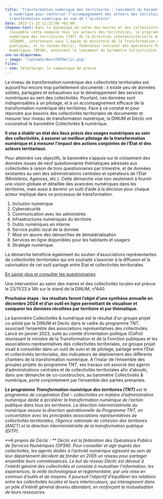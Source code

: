 ```yaml
---
title: 'Transformation numérique des territoires : lancement du baromètre collectivités
  & numérique pour renforcer l’accompagnement des acteurs des territoires dans leur
  transformation numérique en vue de l’accélérer'
date: 2023-11-22 11:32:00 +01:00
chapeau-text: Dans la dynamique du salon des maires et des collectivités locales qui
  rassemble cette semaine tous les acteurs des territoires, le programme Transformation
  numérique des territoires (TNT) de la direction interministérielle du numérique
  (DINUM), intervenant sous l’égide du ministère de la Transformation et de la Fonction
  publiques, et le réseau Déclic, fédérateur national des Opérateurs Publics de Services
  Numériques (OPSN), annoncent le lancement du baromètre Collectivités & numérique.
une-ou-diaporama:
- image: "/uploads/BaroTNTDeclic.png"
files:
- nom: Télécharger le communiqué de presse
---
```


Le niveau de transformation numérique des collectivités territoriales est aujourd’hui encore trop partiellement documenté : il existe peu de données solides, partagées et exhaustives sur le développement des services numériques au sein des collectivités. Pourtant, ces données sont indispensables à un pilotage, et à un accompagnement efficace de la transformation numérique des territoires. Face à ce constat et pour répondre aux besoins des collectivités territoriales de documenter et mesurer leur niveau de transformation numérique, la DINUM et Déclic ont coconstruit le baromètre Collectivités & numérique.

**Il vise à établir un état des lieux précis des usages numériques au sein des collectivités, à assurer un meilleur pilotage de la transformation numérique et à mesurer l’impact des actions conjointes de l’État et des acteurs territoriaux.**

Pour atteindre ces objectifs, le baromètre s’appuie sur le croisement des données issues de neuf questionnaires thématiques adressés aux collectivités à raison de trois questionnaires par trimestre, et de données existantes au sein des administrations centrales et opérateurs de l’État (Ministères, Agences, etc.). Cette démarche vise non seulement à fournir une vision globale et détaillée des avancées numériques dans les territoires, mais aussi à devenir un outil d’aide à la décision pour chaque acteur impliqué dans ce processus de transformation.

1) Inclusion numérique
2) Cybersécurité
3) Communication avec les administrés
4) Infrastructures numériques du territoire
5) Outils numériques en interne
6) Service public local de la donnée
7) Mise en œuvre des démarches de dématérialisation
8) Services en ligne disponibles pour les habitants et usagers
9) Stratégie numérique

La démarche bénéficie également du soutien d’associations représentantes de collectivités territoriales qui ont souhaité s’associer à la diffusion et la valorisation de cet outil partagé entre État et collectivités territoriales.

[En savoir plus et consulter les questionnaires](https://barometre-numerique-collectivites.fr/)

Une intervention au salon des maires et des collectivités locales est prévue le 23/11/23 à 14h sur le stand de la DINUM, n°A40.

**Prochaine étape : les résultats feront l’objet d’une synthèse annuelle en décembre 2024 et d’un outil en ligne permettant de visualiser et comparer les données récoltées par territoire et par thématique.**

Le baromètre Collectivités & numérique est le résultat d’un groupe projet co-piloté par la DINUM et Déclic dans le cadre du programme TNT, associant l’ensemble des associations représentatives des collectivités. Lancé en janvier 2023, suite au comité d’orientation politique (CoPol) réunissant le ministre de la Transformation et de la Fonction publiques et les associations représentatives des collectivités territoriales, ce groupe projet visait à consolider dans un outil de suivi et de pilotage, partagé entre l’État et collectivités territoriales, des indicateurs de déploiement des différents chantiers de la transformation numérique. A l’instar de l’ensemble des groupes projets du programme TNT, ses travaux ont associé des agents d’administrations centrales et de collectivités territoriales afin d’aboutir, dans une démarche de co-construction, au baromètre Collectivités & numérique, porté conjointement par l’ensemble des parties prenantes.

<i>**Le programme Transformation numérique des territoires (TNT)** est le programme de coopération État – collectivités en matière d’administration numérique dédié à accélérer la transformation numérique de l’action publique dans tous les territoires. La direction interministérielle du numérique assure la direction opérationnelle du Programme TNT, en concertation avec les principales associations représentatives de collectivités territoriales, l’Agence nationale de cohésion des territoires (ANCT) et la direction interministérielle de la transformation publique (DITP).

**A propos de Déclic : **
<i>Déclic est la fédération des Opérateurs Publics de Services Numériques (OPSN). Pour conseiller et agir auprès des collectivités, les agents dédiés à l’activité numérique agissant au sein de leur département décident de fonder en 2005 un réseau pour partager ensemble leurs connaissances. Le but du réseau Déclic est dévoué à l’intérêt général des collectivités et consiste à mutualiser l’information, les expériences, la veille technologique et réglementaire, par une mise en commun d’outils et de moyens. Il poursuit l’objectif d’équilibrer les relations entre les collectivités locales et leurs interlocuteurs, qui interagissent dans un pôle d’intérêt général devenu abondant, en renforçant la mutualisation de leurs ressources.
